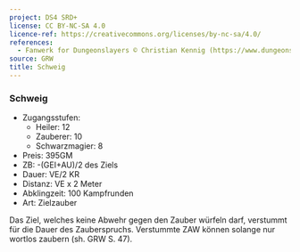 ```yaml
---
project: DS4 SRD+
license: CC BY-NC-SA 4.0
licence-ref: https://creativecommons.org/licenses/by-nc-sa/4.0/
references: 
  - Fanwerk for Dungeonslayers © Christian Kennig (https://www.dungeonslayers.net/)
source: GRW
title: Schweig
---
```


### Schweig

- Zugangsstufen:
  - Heiler: 12
  - Zauberer: 10
  - Schwarzmagier: 8
- Preis: 395GM
- ZB: -(GEI+AU)/2 des Ziels
- Dauer: VE/2 KR
- Distanz: VE x 2 Meter
- Abklingzeit: 100 Kampfrunden
- Art: Zielzauber

Das Ziel, welches keine Abwehr gegen den Zauber würfeln darf, verstummt für die Dauer des Zauberspruchs. Verstummte ZAW können solange nur wortlos zaubern (sh. GRW S. 47).

